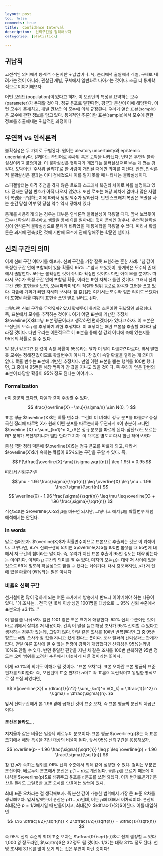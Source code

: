 ```yaml
---

layout: post
toc: false
comments: true
title:  Confidence Interval 
description:  신뢰구간을 정리해보자. 
categories: [statistics]

---
```


## 귀납적 

고전적인 의미에서 통계적 추론이란 귀납법이다. 즉, 논리에서 출발해서 개별, 구체로 내려가는 것이 아니라, 관찰된 개별, 구체에서 일반화로 나아가는 것이다. 조금 더 통계학적으로 이야기해보자. 

어떤 모집단(population)이 있다고 하자. 이 모집단의 특성을 요약하는 모수(parameter)가 존재할 것이다. 정규 분포로 말한다면, 평균과 분산이 이에 해당한다. 이런 모수가 존재하고, 개별 관찰은 이 모수에 의해 규정된다.  우리가 얻은 표본(sample)은 모수에 관한 정보를 담고 있다. 통계적인 추론이란 표본(sample)에서 모수에 관한 정보를 추출해내는 귀납적인 과정이다. 

## 우연적 vs 인식론적 

불확실성은 두 가지로 구별된다. 원어는 aleatory uncertainty와 epistemic uncertainty다. 알레아는 라틴어로 주사위 혹은 도박을 나타낸다. 번역은 우연적 불확실성이라고 풀었지만, 이 불확실성은 행위자가 개입되는 불확실성으로 보는 게 맞는 것 같다. 도박이란 '주사위 굴리기'로 한 사람이 개입될 때에만 의미를 지닌다. 반면, 인식론적 불확실성은 결과는 이미 정해졌으나 이를 알지 못할 때 나타나는 불확실성이다. 

스피겔할터는 아직 추첨을 하지 않은 로또와 스크래치 복권의 차이로 이를 설명하고 있다. 전자는 당첨 번호가 아직 나오지 않았다.  또한 로또는 해당 회차에 얼마나 많은 사람이 복권을 구입하는지에 따라서 당첨 액수가 달라진다. 반면 스크래치 복권은 복권을 사는 순간 당첨 여부 및 당첨 액수 역시 정해져 있다. 

통계를 사용하게 되는 경우는 대부분 인식론적 블확실성이 작용할 때다. 앞서 보았듯이 모수가 확실히 존재하고 샘플을 통해 이를 알아내는 것이 문제인 경우다. 우연적 불확실성이 인식론적 불확실성으로 문제가 바뀌었을 때 통계학을 적용할 수 있다. 따라서 확률론은 과거에 관측했던 것에 기반해 모수에 관해 말해주는 학문인 셈이다. 

## 신뢰 구간의 의미 

이제 신뢰 구간 이야기를 해보자. 신뢰 구간을 가장 잘못 표현하는 흔한 사례. "참 값이 특정한 구간 안에 포함되어 있을 확률이 95%..." 앞서 보았듯이, 통계학은 모수의 존재에서 출발한다. 모수는 불확실한 것이 아니라 확실한 것이다. 다만 아직 모를 뿐이다. 따라서 모수가 특정 구간 안에 포함될 확률, 이라는 표현 자체가 틀린 것이다. 그래서 신뢰 구간 관한 표현들을 보면, 모수(파라미터)의 적절한 범위 등으로 완곡한 표현을 쓰고 있다. 다음에 기회가 되면 자세히 보시라. 참 값(일단 여기서는 모수와 같은 의미로 쓰겠다)이 포함될 확률 따위의 표현을 쓰면 믿고 걸러도 된다. 

그렇다면 신뢰 구간을 무엇일까? 앞서 말했듯이 통계적 추론이란 귀납적인 과정이다. 즉, 표본에서 모수를 추적하는 것이다. 여기 어떤 표본에 기반한 추정치 $\overline{X}$(그냥 표본 평균이라고 생각하면 편하겠다)가 있다고 하자. 이 표본은 모집단의 모수 $\mu$를 추정하기 위한 추정치다. 이 추정치는 매번 표본을 추출할 때마다 달라질 것이다. 다만 우리는 이론적으로 이 표본을 통해 참 값의 어디에 속해 있는지를 95%의 확률로 알 수 있다. 

말 장난 같은가? 참 값이 속할 확률이 95%라는 말과 이 말이 다를까? 다르다. 앞서 말했듯 모수는 정해진 값이므로 확률변수가 아니다. 참 값이 속할 확률을 말하는 게 의미가 없다. 확률 변수는 표본에 기반한 추정치다. 만일 이런 표본을 뽑는 행위를 100번 했다면, 그 중에서 95번은 해당 범위가 참 값을 지니고 있을 것이다. 즉 우리가 얻은 한번의 표본이 타당할 확률이 95% 정도 된다는 이야기다. 

### Formalization 

$n$이 충분히 크다면, 다음과 같이 주장할 수 있다. 

$$
\frac{\overline{X} - \mu}{\sigma/n} \sim N(0, 1) 
$$

표본 평균 $\overline{X}$는 확률 변수다. 그런데 이 녀석이 정규 분포를 따를까? 중심 극한 정리에 따르면 $X$가 원래 어떤 분포를 따르는지와 무관하게 $n$이 충분히 크다면 $\overline {X} = \sum_{k=1}^n X_k$은 정규 분포를 따르게 된다. 잠깐! $\sigma$도 모르는데? 문제가 복잡해지니까 일단 안다고 치자. 이 대목은 별도로 다시 한번 적어보겠다. 

중심 극한 정리 덕분에 $\overline{X}$는 정규 분포를 따르게 되고, 따라서 $\overline{X}$가 속하는 확률이 95%되는 구간을 구할 수 있다. 즉, 

$$
P(\dfrac{|\overline{X}-\mu}{\sigma \sqrt{n}} | \leq 1.96) = 0.95   
$$

따라서 신뢰구간은 

$$
\mu - 1.96 \frac{\sigma}{\sqrt{n}} \leq \overline{X} \leq \mu + 1.96 \frac{\sigma}{\sqrt{n}}
$$

$$
\overline{X} - 1.96 \frac{\sigma}{\sqrt{n}} \leq \mu \leq \overline{X} + 1.96 \frac{\sigma}{\sqrt{n}}
$$


식상으로는 $\overline{X}$와 $\mu$를 바꾸면 되지만, 그렇다고 해서 $\mu$를 확률변수 처럼 해석해서는 안된다. 

### In words

말로 풀어보자. $\overline{X}$가 확률변수이므로 표본으로 추출되는 것은 이 녀석이다. 그렇다면, 95% 신뢰구간의 의미는 $\overline{X}$를 100번 뽑았을 때 95번에 대해서 저 구간의 참이라는 말이다. 즉, 우리가 지닌 표본 추출이 95번 정도는 대략 맞는다는 이야기다. 이제야 $\mu$ 구간의 의미를 알 수 있다. 미지의 모수 $\mu$는 대략 저 사이에 있을 것으로 95% 정도의 확실성으로 믿을 수 있다는 이야기다. 다시 강조하지만, $\mu$가 저 안에 있을 확률이 95%라는 말은 아니다. 

### 비율의 신뢰 구간

선거철이면 많이 접하게 되는 여론 조사에서 방송에서 반드시 이야기해야 하는 내용이 있다. "이 조사는... 전국 만 18세 이상 성인 1001명을 대상으로 ... 95% 신뢰 수준에서 표본오차 ±3.1%..." 

이 말을 좀 나눠보자. 일단 1001 명은 표본 크기에 해당한다. 95% 신뢰 수준이란 것이 바로 위에서 살펴본 저 내용이다. 간혹 이 말을 듣고 해당 조사가 95% 신뢰할 수 있다고 생각하는 경우가 있는데, 그렇지 않다. 만일 같은 조사를 100번 반복한다면 그 중 95번 정도는 해당 오차가 참 값을 지니고 있게 된다는 뜻이다. 조사 결과의 신뢰성과는 관계가 없다. 만일 여론 조사에 알 수 없는 편향이 강하게 개입했다면 신뢰성은 95%는커녕 10%도 안될 수 있다. 반면 동일한 편향을 지닌 채 같은 조사를 100번 반복하면 95번 정도는 오차 범위를 고려한 수준에서 비슷하게 나올 것이라는 뜻이다. 

이제 ±3.1%의 의미도 이해가 될 것이다. "표본 오차"다. 표본 오차란 표본 평균의 표준 편차를 의미한다. 즉, 모집단의 표준 편차가 $\sigma$이고 각 표본이 독립적이고 동일한 방식으로 잘 표집 되었다면, 

$$
V(\overline{X}) =  \dfrac{1}{n^2} \sum_{k=1}^n V(X_k) = \dfrac{1}{n^2} n \sigma) = \dfrac{\sigma}{n}.
$$

앞서 신뢰구간에서 본 1.96 옆에 곱해진 것이 표준 오차, 즉 표본 평균의 분산의 제곱근이다. 

#### 분산은 몰라도... 

지지율과 같은 비율은 일종의 베르누이 분포이다. 표본 평균 $\overline{p}$는 즉 표본 크기에서 해당 특성을 지닌 대상의 비율이 된다. 앞서 95% 신뢰구간을 응용해보자. 

$$
\overline{p} - 1.96 \frac{\sigma}{\sqrt{n}} \leq p \leq \overline{p} + 1.96 \frac{\sigma}{\sqrt{n}}
$$

참 값 $p$가 속하는 범위를 95% 신뢰 수준에서 위와 같이 설정할 수 있다. 걸리는 부분은 분산이다. 베르누이 분포에서 분산은 $p(1-p)$로 계산된다. 물론 $p$를 모르기 때문에 이 녀석을 $\overline{p}$로 바꿔주고 분포를 $t$ 분포를 쓰면 되겠다. 이게 번거로운가? 분산을 몰라도 그럴듯한 표준 오차를 만들어는 방법이 있다. 

최대 표준 오차라는 걸 생각해보자. 즉 분산 값이 가능한 범위에서 가장 큰 표준 오차를 생각해보자. 앞서 말했듯이 분산은 $p(1-p)$인데, 이는 $p$에 대해서 이차식이다. 분산의 최대값은 $p=1/2$에서일 때 만들어지고, 최대값이 $\dfrac{1}{2}$이진다. 이를 대입하면 

$$
1.96 \dfrac{1/2}{\sqrt{n}} < 2 \dfrac{1/2}{\sqrt{n}} = \dfrac{1}{\sqrt{n}}
$$

즉 95% 신뢰 수준의 최대 표준 오차는 $\dfrac{1}{\sqrt{n}}$로 쉽게 결정할 수 있다. 1,000 명 정도라면, $\sqrt{n}$은 32 정도 될 것이다. 1/32는 대략 3.1% 정도 된다. 천 명 조사에 3.1%를 많이 보게 되는 것은 우연이 아닌 것이다! 



<!--stackedit_data:
eyJoaXN0b3J5IjpbLTUyODE2MDEyOCwtMzc3NTQ1OTk3LDE4Nj
Y2MTg3NzldfQ==
-->